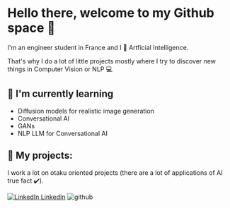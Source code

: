 # Hello there, welcome to my Github space 👋

<!--
**Rubiksman78/Rubiksman78** is a ✨ _special_ ✨ repository because its `README.md` (this file) appears on your GitHub profile.

Here are some ideas to get you started:

- 🔭 I’m currently working on ...
- 🌱 I’m currently learning ...
- 👯 I’m looking to collaborate on ...
- 🤔 I’m looking for help with ...
- 💬 Ask me about ...
- 📫 How to reach me: ...
- 😄 Pronouns: ...
- ⚡ Fun fact: ...
-->

I'm an engineer student in France and I 💟 Artficial Intelligence. 

That's why I do a lot of little projects mostly where I try to discover new things in Computer Vision or NLP 💻

## 🌱 I'm currently learning

- Diffusion models for realistic image generation
- Conversational AI
- GANs
- NLP LLM for Conversational AI

## 🔭 My projects:

I work a lot on otaku oriented projects (there are a lot of applications of AI true fact ✔️).

[![LinkedIn](https://img.shields.io/badge/linkedin-%230077B5.svg?style=for-the-badge&logo=linkedin&logoColor=white) LinkedIn](https://www.linkedin.com/in/samuel-sithakoul/)
![github](https://img.shields.io/badge/GitHub-000000?style=for-the-badge&logo=GitHub&logoColor=white)
